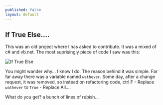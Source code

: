 ```yaml
---
published: false
layout: default
---
```


## If True Else....
This was an old project where I has asked to contribute.
It was a mixed of c# and vb.net. The most suprisingly piece of code I saw was this:

![If True Else](/http://i1299.photobucket.com/albums/ag77/kappyzor/Blog/IfTrueElse_zps670c3e3b.png)

You might wander why... I know I do. The reason behind it was simple. Far far away there was a variable named `wathever`. Some day, after a change request, it was removed, so instead on refactoring code, ctrl.F - Replace `wathever` to `True` - Replace All....

What do you get? a bunch of lines of rubish...
